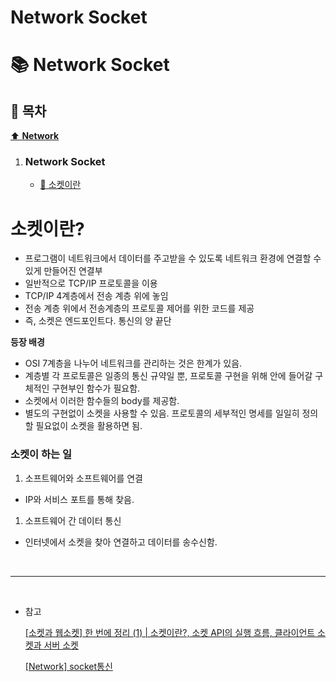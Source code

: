 # Network Socket

# :books: Network Socket

## :bookmark_tabs: 목차

[:arrow_up: **Network**](../README.md)

1. ### Network Socket
   - [:page_facing_up: 소켓이란](#소켓이란)


# 소켓이란?
- 프로그램이 네트워크에서 데이터를 주고받을 수 있도록 네트워크 환경에 연결할 수 있게 만들어진 연결부
- 일반적으로 TCP/IP 프로토콜을 이용
- TCP/IP 4계층에서 전송 계층 위에 놓임
- 전송 계층 위에서 전송계층의 프로토콜 제어를 위한 코드를 제공
- 즉, 소켓은 엔드포인트다. 통신의 양 끝단

**등장 배경**
- OSI 7계층을 나누어 네트워크를 관리하는 것은 한계가 있음.
- 계층별 각 프로토콜은 일종의 통신 규약일 뿐, 프로토콜 구현을 위해 안에 들어갈 구체적인 구현부인 함수가 필요함.
- 소켓에서 이러한 함수들의 body를 제공함.
- 별도의 구현없이 소켓을 사용할 수 있음. 프로토콜의 세부적인 명세를 일일히 정의할 필요없이 소켓을 활용하면 됨.

### 소켓이 하는 일
1. 소프트웨어와 소프트웨어를 연결
- IP와 서비스 포트를 통해 찾음.
1. 소프트웨어 간 데이터 통신
- 인터넷에서 소켓을 찾아 연결하고 데이터를 송수신함.



</br>

---

</br>

- 참고

    [[소켓과 웹소켓] 한 번에 정리 (1) | 소켓이란?, 소켓 API의 실행 흐름, 클라이언트 소켓과 서버 소켓](https://velog.io/@rhdmstj17/%EC%86%8C%EC%BC%93%EA%B3%BC-%EC%9B%B9%EC%86%8C%EC%BC%93-%ED%95%9C-%EB%B2%88%EC%97%90-%EC%A0%95%EB%A6%AC-1)

   [[Network] socket통신](https://velog.io/@chosj1526/%EB%84%A4%ED%8A%B8%EC%9B%8C%ED%81%AC-socket)